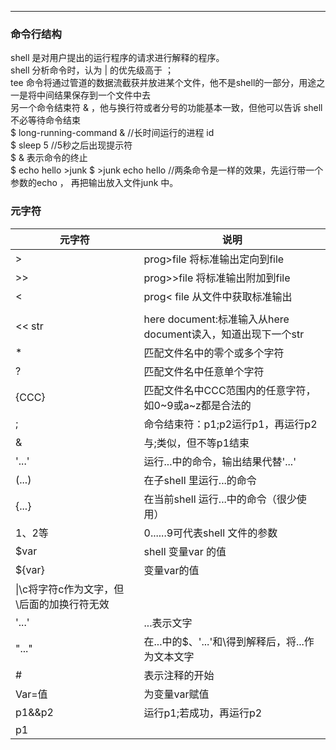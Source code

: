 ----------------------
### 命令行结构  
shell 是对用户提出的运行程序的请求进行解释的程序。  
shell 分析命令时，认为 | 的优先级高于 ；  
tee 命令将通过管道的数据流截获并放进某个文件，他不是shell的一部分，用途之一是将中间结果保存到一个文件中去  
另一个命令结束符 & ，他与换行符或者分号的功能基本一致，但他可以告诉 shell 不必等待命令结束  
$ long-running-command &    //长时间运行的进程 id  
$ sleep 5       //5秒之后出现提示符  
$ & 表示命令的终止  
$ echo hello >junk
$ >junk echo hello       //两条命令是一样的效果，先运行带一个参数的echo ， 再把输出放入文件junk 中。
### 元字符
|元字符|说明|
|----|-----
|>|prog>file 将标准输出定向到file
|>>|prog>>file 将标准输出附加到file
|<|prog< file 从文件中获取标准输出
|||p1 | p2 将p1的标准输出作为p2的标准输入
|<< str|here document:标准输入从here document读入，知道出现下一个str
| * |匹配文件名中的零个或多个字符
|?|匹配文件名中任意单个字符
|{CCC}|匹配文件名中CCC范围内的任意字符，如0~9或a~z都是合法的
|;|命令结束符：p1;p2运行p1，再运行p2
|&|与;类似，但不等p1结束
|'...'|运行...中的命令，输出结果代替'...'
|(...)|在子shell 里运行...的命令
|{...}|在当前shell 运行...中的命令（很少使用）
|$1、$2等|$0......$9可代表shell 文件的参数
|$var|shell 变量var 的值
|${var}|变量var的值
|\\|\c将字符c作为文字，但\后面的加换行符无效
|'...'|...表示文字
|"..."|在...中的$、'...'和\得到解释后，将...作为文本文字
|#|表示注释的开始
|Var=值|为变量var赋值
|p1&&p2|运行p1;若成功，再运行p2
|p1||p2|运行p1；若不成功，再运行p2
